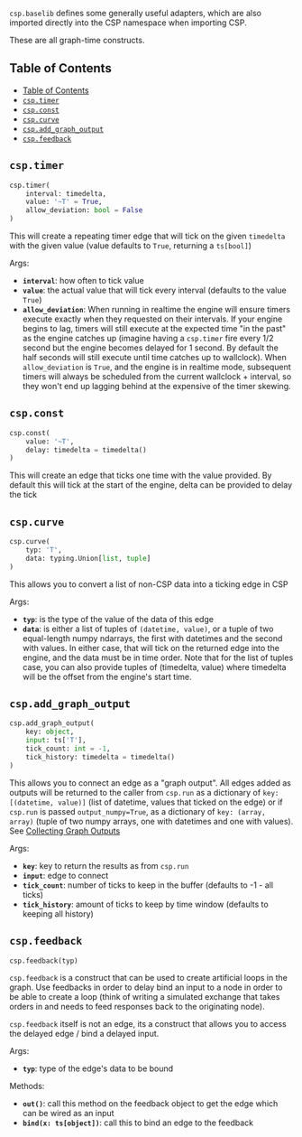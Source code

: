 `csp.baselib` defines some generally useful adapters, which are also imported directly into the CSP namespace when importing CSP.

These are all graph-time constructs.

## Table of Contents

- [Table of Contents](#table-of-contents)
- [`csp.timer`](#csptimer)
- [`csp.const`](#cspconst)
- [`csp.curve`](#cspcurve)
- [`csp.add_graph_output`](#cspadd_graph_output)
- [`csp.feedback`](#cspfeedback)

## `csp.timer`

```python
csp.timer(
    interval: timedelta,
    value: '~T' = True,
    allow_deviation: bool = False
)
```

This will create a repeating timer edge that will tick on the given `timedelta` with the given value (value defaults to `True`, returning a `ts[bool]`)

Args:

- **`interval`**: how often to tick value
- **`value`**: the actual value that will tick every interval (defaults to the value `True`)
- **`allow_deviation`**: When running in realtime the engine will ensure timers execute exactly when they requested on their intervals.
  If your engine begins to lag, timers will still execute at the expected time "in the past" as the engine catches up
  (imagine having a `csp.timer` fire every 1/2 second but the engine becomes delayed for 1 second.
  By default the half seconds will still execute until time catches up to wallclock).
  When `allow_deviation` is `True`, and the engine is in realtime mode, subsequent timers will always be scheduled from the current wallclock + interval,
  so they won't end up lagging behind at the expensive of the timer skewing.

## `csp.const`

```python
csp.const(
    value: '~T',
    delay: timedelta = timedelta()
)
```

This will create an edge that ticks one time with the value provided.
By default this will tick at the start of the engine, delta can be provided to delay the tick

## `csp.curve`

```python
csp.curve(
    typ: 'T',
    data: typing.Union[list, tuple]
)
```

This allows you to convert a list of non-CSP data into a ticking edge in CSP

Args:

- **`typ`**: is the type of the value of the data of this edge
- **`data`**: is either a list of tuples of `(datetime, value)`, or a tuple of two equal-length numpy ndarrays, the first with datetimes and the second with values.
  In either case, that will tick on the returned edge into the engine, and the data must be in time order.
  Note that for the list of tuples case, you can also provide tuples of (timedelta, value) where timedelta will be the offset from the engine's start time.

## `csp.add_graph_output`

```python
csp.add_graph_output(
    key: object,
    input: ts['T'],
    tick_count: int = -1,
    tick_history: timedelta = timedelta()
)
```

This allows you to connect an edge as a "graph output".
All edges added as outputs will be returned to the caller from `csp.run` as a dictionary of `key: [(datetime, value)]`
(list of datetime, values that ticked on the edge) or if `csp.run` is passed `output_numpy=True`, as a dictionary of
`key: (array, array)` (tuple of two numpy arrays, one with datetimes and one with values).
See [Collecting Graph Outputs](../concepts/CSP-Graph.md#collecting-graph-outputs)

Args:

- **`key`**: key to return the results as from `csp.run`
- **`input`**: edge to connect
- **`tick_count`**: number of ticks to keep in the buffer (defaults to -1 - all ticks)
- **`tick_history`**: amount of ticks to keep by time window (defaults to keeping all history)

## `csp.feedback`

```python
csp.feedback(typ)
```

`csp.feedback` is a construct that can be used to create artificial loops in the graph.
Use feedbacks in order to delay bind an input to a node in order to be able to create a loop
(think of writing a simulated exchange that takes orders in and needs to feed responses back to the originating node).

`csp.feedback` itself is not an edge, its a construct that allows you to access the delayed edge / bind a delayed input.

Args:

- **`typ`**: type of the edge's data to be bound

Methods:

- **`out()`**: call this method on the feedback object to get the edge which can be wired as an input
- **`bind(x: ts[object])`**: call this to bind an edge to the feedback
